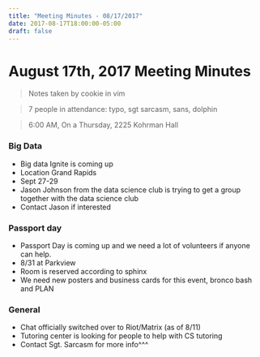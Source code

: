 ```yaml
---
title: "Meeting Minutes - 08/17/2017"
date: 2017-08-17T18:00:00-05:00
draft: false
---
```


# August 17th, 2017 Meeting Minutes
> Notes taken by cookie in vim

> 7 people in attendance: typo, sgt sarcasm, sans, dolphin

> 6:00 AM, On a Thursday, 2225 Kohrman Hall

### Big Data

- Big data Ignite is coming up
- Location Grand Rapids
- Sept 27-29
- Jason Johnson from the data science club is trying to get a group together with the data science club
- Contact Jason if interested

### Passport day

- Passport Day is coming up and we need a lot of volunteers if anyone can help.
- 8/31 at Parkview
- Room is reserved according to sphinx
- We need new posters and business cards for this event, bronco bash and PLAN

### General

- Chat officially switched over to Riot/Matrix (as of 8/11)
- Tutoring center is looking for people to help with CS tutoring
-  Contact Sgt. Sarcasm for more info^^^
